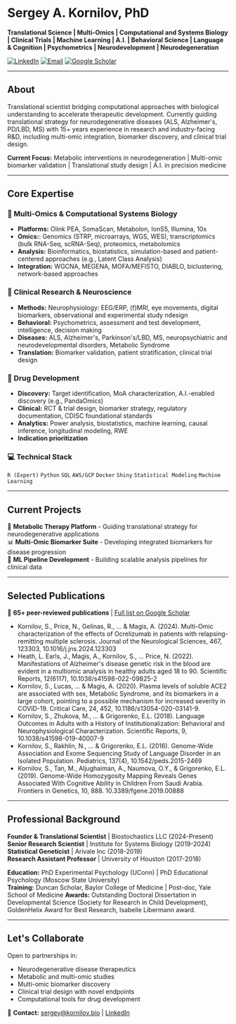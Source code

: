 # Sergey A. Kornilov, PhD

**Translational Science | Multi-Omics | Computational and Systems Biology | Clinical Trials | Machine Learning | A.I. | Behavioral Science | Language & Cognition | Psychometrics | Neurodevelopment | Neurodegeneration**

[![LinkedIn](https://img.shields.io/badge/LinkedIn-0077B5?style=flat&logo=linkedin&logoColor=white)](https://www.linkedin.com/in/sergey-kornilov/)
[![Email](https://img.shields.io/badge/Email-sergey@kornilov.bio-00C300?style=flat&logo=mail.ru&logoColor=white)](mailto:sergey@kornilov.bio)
[![Google Scholar](https://img.shields.io/badge/Google%20Scholar-4285F4?style=flat&logo=google-scholar&logoColor=white)](https://scholar.google.com/citations?user=xmwBz9EAAAAJ&hl=en)

---

## About

Translational scientist bridging computational approaches with biological understanding to accelerate therapeutic development. Currently guiding translational strategy for neurodegenerative diseases (ALS, Alzheimer's, PD/LBD, MS) with 15+ years experience in research and industry-facing R&D, including multi-omic integration, biomarker discovery, and clinical trial design.

**Current Focus:** Metabolic interventions in neurodegeneration | Multi-omic biomarker validation | Translational study design | A.I. in precision medicine

---

## Core Expertise

### 🧬 Multi-Omics & Computational Systems Biology
- **Platforms:** Olink PEA, SomaScan, Metabolon, IonS5, Illumina, 10x
- **Omics:**: Genomics (STRP, microarrays, WGS, WES), transcriptomics (bulk RNA-Seq, scRNA-Seq), proteomics, metabolomics
- **Analysis:** Bioinformatics, biostatistics,  simulation-based and patient-centered approaches (e.g., Latent Class Analysis)
- **Integration:** WGCNA, MEGENA, MOFA/MEFISTO, DIABLO, biclustering, network-based approaches

### 🧠 Clinical Research & Neuroscience
- **Methods:** Neurophysiology: EEG/ERP, (f)MRI, eye movements, digital biomarkers, observational and experimental study ndesign
- **Behavioral:** Psychometrics, assessment and test development, intelligence, decision making
- **Diseases:** ALS, Alzheimer's, Parkinson's/LBD, MS, neuropsychiatric and neurodevelopmental disorders, Metabolic Syndrome
- **Translation:** Biomarker validation, patient stratification, clinical trial design

### 💊 Drug Development
- **Discovery:** Target identification, MoA characterization, A.I.-enabled discovery (e.g., PandaOmics)
- **Clinical:** RCT & trial design, biomarker strategy, regulatory documentation, CDISC foundational standards
- **Analytics:** Power analysis, biostatistics, machine learning, causal inference, longitudinal modeling, RWE
- **Indication prioritization** 


### 💻 Technical Stack
`R (Expert)` `Python` `SQL` `AWS/GCP` `Docker` `Shiny` `Statistical Modeling` `Machine Learning`

---

## Current Projects

🔬 **Metabolic Therapy Platform** - Guiding translational strategy for neurodegenerative applications  
📊 **Multi-Omic Biomarker Suite** - Developing integrated biomarkers for disease progression  
🤖 **ML Pipeline Development** - Building scalable analysis pipelines for clinical data

---

## Selected Publications

📄 **65+ peer-reviewed publications** | [Full list on Google Scholar](https://scholar.google.com/citations?user=xmwBz9EAAAAJ&hl=en)

- Kornilov, S., Price, N., Gelinas, R., ... & Magis, A. (2024). Multi-Omic characterization of the effects of Ocrelizumab in patients with relapsing-remitting multiple sclerosis. Journal of the Neurological Sciences, 467, 123303, 10.1016/j.jns.2024.123303
- Heath, L. Earls, J., Magis, A., Kornilov, S., ... Price, N. (2022). Manifestations of Alzheimer's disease genetic risk in the blood are evident in a multiomic analysis in healthy adults aged 18 to 90. Scientific Reports, 12(6117), 10.1038/s41598-022-09825-2
- Kornilov, S., Lucas, ... & Magis, A. (2020). Plasma levels of soluble ACE2 are associated with sex, Metabolic Syndrome, and its biomarkers in a large cohort, pointing to a possible mechanism for increased severity in COVID-19. Critical Care, 24, 452, 10.1186/s13054-020-03141-9.
- Kornilov, S., Zhukova, M., ... & Grigorenko, E.L. (2018). Language Outcomes in Adults with a History of Institutionalization: Behavioral and Neurophysiological Characterization. Scientific Reports, 9, 10.1038/s41598-019-40007-9
- Kornilov, S., Rakhlin, N., ... & Grigorenko, E.L. (2016). Genome-Wide Association and Exome Sequencing Study of Language Disorder in an Isolated Population. Pediatrics, 137(4), 10.1542/peds.2015-2469
- Kornilov, S., Tan, M., Aljughaiman, A., Naumova, O.Y., & Grigorenko, E.L. (2019). Genome-Wide Homozygosity Mapping Reveals Genes Associated With Cognitive Ability in Children From Saudi Arabia. Frontiers in Genetics, 10, 888. 10.3389/fgene.2019.00888
  
---

## Professional Background

**Founder & Translational Scientist** | Biostochastics LLC (2024-Present)  
**Senior Research Scientist** | Institute for Systems Biology (2019-2024)  
**Statistical Geneticist** | Arivale Inc (2018-2019)  
**Research Assistant Professor** | University of Houston (2017-2018)

**Education:** PhD Experimental Psychology (UConn) | PhD Educational Psychology (Moscow State University)  
**Training:** Duncan Scholar, Baylor College of Medicine | Post-doc, Yale School of Medicine
**Awards:** Outstanding Doctoral Dissertation in Developmental Science (Society for Research in Child Development), GoldenHelix Award for Best Research, Isabelle Libermann award. 

---

## Let's Collaborate

Open to partnerships in:
- Neurodegenerative disease therapeutics
- Metabolic and multi-omic studies
- Multi-omic biomarker discovery
- Clinical trial design with novel endpoints
- Computational tools for drug development

📧 **Contact:** sergey@kornilov.bio | [LinkedIn](https://www.linkedin.com/in/sergey-kornilov/)

